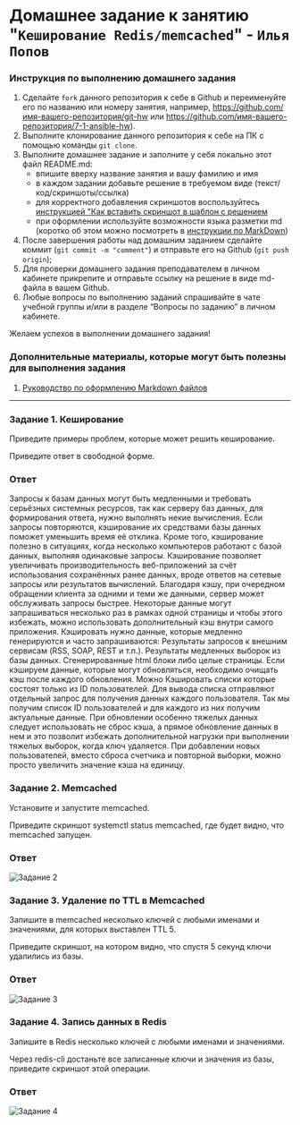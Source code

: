 # Домашнее задание к занятию "`Кеширование Redis/memcached`" - `Илья Попов`


### Инструкция по выполнению домашнего задания

   1. Сделайте `fork` данного репозитория к себе в Github и переименуйте его по названию или номеру занятия, например, https://github.com/имя-вашего-репозитория/git-hw или  https://github.com/имя-вашего-репозитория/7-1-ansible-hw).
   2. Выполните клонирование данного репозитория к себе на ПК с помощью команды `git clone`.
   3. Выполните домашнее задание и заполните у себя локально этот файл README.md:
      - впишите вверху название занятия и вашу фамилию и имя
      - в каждом задании добавьте решение в требуемом виде (текст/код/скриншоты/ссылка)
      - для корректного добавления скриншотов воспользуйтесь [инструкцией "Как вставить скриншот в шаблон с решением](https://github.com/netology-code/sys-pattern-homework/blob/main/screen-instruction.md)
      - при оформлении используйте возможности языка разметки md (коротко об этом можно посмотреть в [инструкции  по MarkDown](https://github.com/netology-code/sys-pattern-homework/blob/main/md-instruction.md))
   4. После завершения работы над домашним заданием сделайте коммит (`git commit -m "comment"`) и отправьте его на Github (`git push origin`);
   5. Для проверки домашнего задания преподавателем в личном кабинете прикрепите и отправьте ссылку на решение в виде md-файла в вашем Github.
   6. Любые вопросы по выполнению заданий спрашивайте в чате учебной группы и/или в разделе “Вопросы по заданию” в личном кабинете.
   
Желаем успехов в выполнении домашнего задания!
   
### Дополнительные материалы, которые могут быть полезны для выполнения задания

1. [Руководство по оформлению Markdown файлов](https://gist.github.com/Jekins/2bf2d0638163f1294637#Code)

---

### Задание 1. Кеширование

Приведите примеры проблем, которые может решить кеширование.

Приведите ответ в свободной форме.

### Ответ

Запросы к базам данных могут быть медленными и требовать серьёзных системных ресурсов, так как серверу баз данных, для формирования ответа, нужно выполнять некие вычисления. Если запросы повторяются, кэширование их средствами базы данных поможет уменьшить время её отклика. Кроме того, кэширование полезно в ситуациях, когда несколько компьютеров работают с базой данных, выполняя одинаковые запросы.
Кэширование позволяет увеличивать производительность веб-приложений за счёт использования сохранённых ранее данных, вроде ответов на сетевые запросы или результатов вычислений. Благодаря кэшу, при очередном обращении клиента за одними и теми же данными, сервер может обслуживать запросы быстрее.
Некоторые данные могут запрашиваться несколько раз в рамках одной страницы и чтобы этого избежать, можно использовать дополнительный кэш внутри самого приложения.
Кэшировать нужно данные, которые медленно генерируются и часто запрашиваются:
Результаты запросов к внешним сервисам (RSS, SOAP, REST и т.п.). Результаты медленных выборок из базы данных. Сгенерированные html блоки либо целые страницы. Если кэшируем данные, которые могут обновляться, необходимо очищать кэш после каждого обновления.
Можно Кэшировать списки которые состоят только из ID пользователей. Для вывода списка отправляют отдельный запрос для получения данных каждого пользователя. Так мы получим список ID пользователей и для каждого из них получим актуальные данные. При обновлении особенно тяжелых данных следует использовать не сброс кэша, а прямое обновление данных в нем и это позволит избежать дополнительной нагрузки при выполнении тяжелых выборок, когда ключ удаляется. При добавлении новых пользователей, вместо сброса счетчика и повторной выборки, можно просто увеличить значение кэша на единицу.


### Задание 2. Memcached

Установите и запустите memcached.

Приведите скриншот systemctl status memcached, где будет видно, что memcached запущен.

### Ответ

![Задание 2](https://github.com/ip75wester/BD-dz/tree/main/screenshots/1/1.PNG)

### Задание 3. Удаление по TTL в Memcached

Запишите в memcached несколько ключей с любыми именами и значениями, для которых выставлен TTL 5.

Приведите скриншот, на котором видно, что спустя 5 секунд ключи удалились из базы.

### Ответ

![Задание 3](https://github.com/ip75wester/BD-dz/tree/main/screenshots/1/3.PNG)

### Задание 4. Запись данных в Redis

Запишите в Redis несколько ключей с любыми именами и значениями.

Через redis-cli достаньте все записанные ключи и значения из базы, приведите скриншот этой операции.

### Ответ


![Задание 4](https://github.com/ip75wester/BD-dz/tree/main/screenshots/1/4.PNG)
